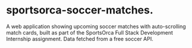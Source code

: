 # sportsorca-soccer-matches.
A web application showing upcoming soccer matches with auto-scrolling match cards, built as part of the SportsOrca Full Stack Development Internship assignment. Data fetched from a free soccer API.
